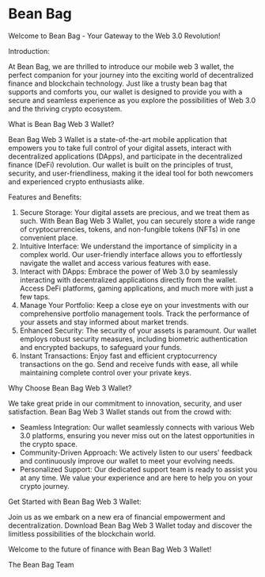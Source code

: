 # Bean Bag

Welcome to Bean Bag - Your Gateway to the Web 3.0 Revolution!

Introduction:

At Bean Bag, we are thrilled to introduce our mobile web 3 wallet, the perfect companion for your journey into the exciting world of decentralized finance and blockchain technology. Just like a trusty bean bag that supports and comforts you, our wallet is designed to provide you with a secure and seamless experience as you explore the possibilities of Web 3.0 and the thriving crypto ecosystem.

What is Bean Bag Web 3 Wallet?

Bean Bag Web 3 Wallet is a state-of-the-art mobile application that empowers you to take full control of your digital assets, interact with decentralized applications (DApps), and participate in the decentralized finance (DeFi) revolution. Our wallet is built on the principles of trust, security, and user-friendliness, making it the ideal tool for both newcomers and experienced crypto enthusiasts alike.

Features and Benefits:

1. Secure Storage: Your digital assets are precious, and we treat them as such. With Bean Bag Web 3 Wallet, you can securely store a wide range of cryptocurrencies, tokens, and non-fungible tokens (NFTs) in one convenient place.
2. Intuitive Interface: We understand the importance of simplicity in a complex world. Our user-friendly interface allows you to effortlessly navigate the wallet and access various features with ease.
3. Interact with DApps: Embrace the power of Web 3.0 by seamlessly interacting with decentralized applications directly from the wallet. Access DeFi platforms, gaming applications, and much more with just a few taps.
4. Manage Your Portfolio: Keep a close eye on your investments with our comprehensive portfolio management tools. Track the performance of your assets and stay informed about market trends.
5. Enhanced Security: The security of your assets is paramount. Our wallet employs robust security measures, including biometric authentication and encrypted backups, to safeguard your funds.
6. Instant Transactions: Enjoy fast and efficient cryptocurrency transactions on the go. Send and receive funds with ease, all while maintaining complete control over your private keys.

Why Choose Bean Bag Web 3 Wallet?

We take great pride in our commitment to innovation, security, and user satisfaction. Bean Bag Web 3 Wallet stands out from the crowd with:

* Seamless Integration: Our wallet seamlessly connects with various Web 3.0 platforms, ensuring you never miss out on the latest opportunities in the crypto space.
* Community-Driven Approach: We actively listen to our users' feedback and continuously improve our wallet to meet your evolving needs.
* Personalized Support: Our dedicated support team is ready to assist you at any time. We value your experience and are here to help you on your crypto journey.

Get Started with Bean Bag Web 3 Wallet:

Join us as we embark on a new era of financial empowerment and decentralization. Download Bean Bag Web 3 Wallet today and discover the limitless possibilities of the blockchain world.

Welcome to the future of finance with Bean Bag Web 3 Wallet!

The Bean Bag Team
